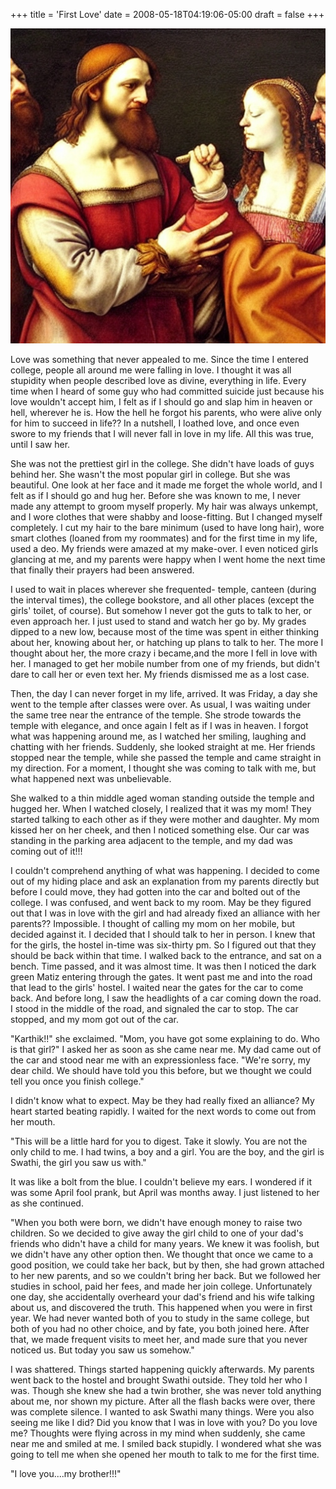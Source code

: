 +++
title = 'First Love'
date = 2008-05-18T04:19:06-05:00
draft = false
+++

![first love](../../static/images/first-love.jpg)

Love was something that never appealed to me. Since the time I entered college, people all around me were falling in love. I thought it was all stupidity when people described love as divine, everything in life. Every time when I heard of some guy who had committed suicide just because his love wouldn't accept him, I felt as if I should go and slap him in heaven or hell, wherever he is. How the hell he forgot his parents, who were alive only for him to succeed in life?? In a nutshell, I loathed love, and once even swore to my friends that I will never fall in love in my life. All this was true, until I saw her.

She was not the prettiest girl in the college. She didn't have loads of guys behind her. She wasn't the most popular girl in college. But she was beautiful. One look at her face and it made me forget the whole world, and I felt as if I should go and hug her. Before she was known to me, I never made any attempt to groom myself properly. My hair was always unkempt, and I wore clothes that were shabby and loose-fitting. But I changed myself completely. I cut my hair to the bare minimum (used to have long hair), wore smart clothes (loaned from my roommates) and for the first time in my life, used a deo. My friends were amazed at my make-over. I even noticed girls glancing at me, and my parents were happy when I went home the next time that finally their prayers had been answered.

I used to wait in places wherever she frequented- temple, canteen (during the interval times), the college bookstore, and all other places (except the girls' toilet, of course). But somehow I never got the guts to talk to her, or even approach her. I just used to stand and watch her go by. My grades dipped to a new low, because most of the time was spent in either thinking about her, knowing about her, or hatching up plans to talk to her. The more I thought about her, the more crazy i became,and the more I fell in love with her. I managed to get her mobile number from one of my friends, but didn't dare to call her or even text her. My friends dismissed me
as a lost case.

Then, the day I can never forget in my life, arrived. It was Friday, a day she went to the temple after classes were over. As usual, I was waiting under the same tree near the entrance of the temple. She strode towards the temple with elegance, and once again I felt as if I was in heaven. I forgot what was happening around me, as I watched her smiling, laughing and chatting with her friends. Suddenly, she looked straight at me. Her friends stopped near the temple, while she passed the temple and came straight in my direction. For a moment, I thought she was coming to talk with me, but what happened next was unbelievable.

She walked to a thin middle aged woman standing outside the temple and hugged her. When I watched closely, I realized that it was my mom! They started talking to each other as if they were mother and daughter. My mom kissed her on her cheek, and then I noticed something else. Our car was standing in the parking area adjacent to the temple, and my dad was coming out of it!!!

I couldn't comprehend anything of what was happening. I decided to come out of my hiding place and ask an explanation from my parents directly but before I could move, they had gotten into the car and bolted out of the college. I was confused, and went back to my room. May be they figured out that I was in love with the girl and had already fixed an alliance with her parents?? Impossible. I thought of calling my mom on her mobile, but decided against it. I decided that I should talk to her in person. I knew that for the girls, the hostel in-time was six-thirty pm. So I figured out that they should be back within that time. I walked back to the entrance, and sat on a bench. Time passed, and it was almost time. It was then I noticed the dark green Matiz entering through the gates. It went past me and into the road that lead to the girls' hostel. I waited near the gates for the car to come back. And before long, I saw the headlights of a car coming down the road. I stood in the middle of the road, and signaled the car to stop. The car stopped, and my mom got out of the car.


"Karthik!!" she exclaimed.
"Mom, you have got some explaining to do. Who is that girl?" I asked her as soon as she came near me. My dad came out of the car and stood near me with an expressionless face.
"We're sorry, my dear child. We should have told you this before, but we thought we could tell you once you finish college."

I didn't know what to expect. May be they had really fixed an alliance? My heart started beating rapidly. I waited for the next words to come out from her mouth.

"This will be a little hard for you to digest. Take it slowly. You are not the only child to me. I had twins, a boy and a girl. You are the boy, and the girl is Swathi, the girl you saw us with."

It was like a bolt from the blue. I couldn't believe my ears. I wondered if it was some April fool prank, but April was months away. I just listened to her as she continued.

"When you both were born, we didn't have enough money to raise two children. So we decided to give away the girl child to one of your dad's friends who didn't have a child for many years. We knew it was foolish, but we didn't have any other option then. We thought that once we came to a good position, we could take her back, but by then, she had grown attached to her new parents, and so we couldn't bring her back. But we followed her studies in school, paid her fees, and made her join college. Unfortunately one day, she accidentally overheard your dad's friend and his wife talking about us, and discovered the truth. This happened when you were in first year. We had never wanted both of you to study in the same college, but both of you had no other choice, and by fate, you both joined here. After that, we made frequent visits to meet her, and made sure that you never noticed us. But today you saw us somehow."

I was shattered. Things started happening quickly afterwards. My parents went back to the hostel and brought Swathi outside. They told her who I was. Though she knew she had a twin brother, she was never told anything about me, nor shown my picture. After all the flash backs were over, there was complete silence. I wanted to ask Swathi many things. Were you also seeing me like I did? Did you know that I was in love with you? Do you love me? Thoughts were flying across in my mind when suddenly, she came near me and smiled at me. I smiled back stupidly. I wondered what she was going to tell me when she opened her mouth to talk to me for the first time.

"I love you....my brother!!!"